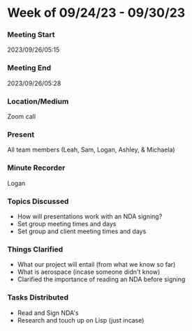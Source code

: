 # Week of 09/24/23 - 09/30/23

### Meeting Start
2023/09/26/05:15

### Meeting End
2023/09/26/05:28

### Location/Medium
Zoom call

### Present
All team members (Leah, Sam, Logan, Ashley, & Michaela)

### Minute Recorder
Logan

### Topics Discussed
- How will presentations work with an NDA signing?
- Set group meeting times and days
- Set group and client meeting times and days

### Things Clarified
- What our project will entail (from what we know so far)
- What is aerospace (incase someone didn't know)
- Clarified the importance of reading an NDA before signing

### Tasks Distributed
- Read and Sign NDA's
- Research and touch up on Lisp (just incase)
